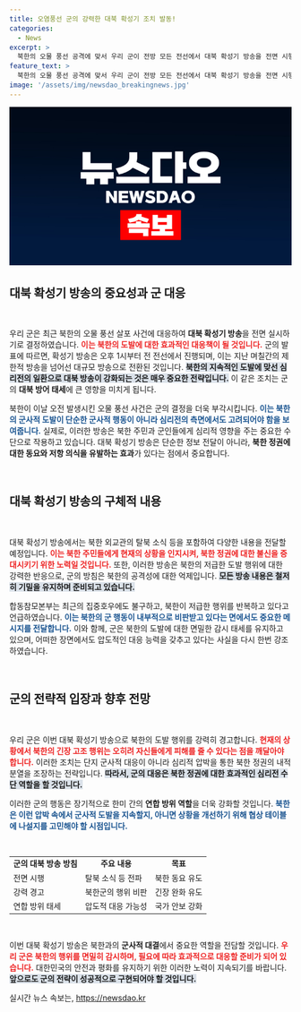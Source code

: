 ```yaml
---
title: 오염풍선 군의 강력한 대북 확성기 조치 발동!
categories:
  - News
excerpt: >
  북한의 오물 풍선 공격에 맞서 우리 군이 전방 모든 전선에서 대북 확성기 방송을 전면 시행하기로 결정했습니다. 북한의 도발에 강력 대응하며 심리전을 통해 긴장 고조를 억제하겠다는 전략입니다.
feature_text: >
  북한의 오물 풍선 공격에 맞서 우리 군이 전방 모든 전선에서 대북 확성기 방송을 전면 시행하기로 결정했습니다. 북한의 도발에 강력 대응하며 심리전을 통해 긴장 고조를 억제하겠다는 전략입니다.
image: '/assets/img/newsdao_breakingnews.jpg'
---
```


<p><img src="/assets/img/newsdao_breakingnews.jpg" alt="implanttips 속보" /></p>

<h2 data-ke-size="size26">대북 확성기 방송의 중요성과 군 대응</h2>

<p data-ke-size="size16">&nbsp;</p>

<p>우리 군은 최근 북한의 오물 풍선 살포 사건에 대응하여 <strong>대북 확성기 방송</strong>을 전면 실시하기로 결정하였습니다. <b><span style="color: #ee2323;">이는 북한의 도발에 대한 효과적인 대응책이 될 것입니다.</span></b> 군의 발표에 따르면, 확성기 방송은 오후 1시부터 전 전선에서 진행되며, 이는 지난 며칠간의 제한적 방송을 넘어선 대규모 방송으로 전환된 것입니다. <b><span style="background-color: #21538527;">북한의 지속적인 도발에 맞선 심리전의 일환으로 대북 방송이 강화되는 것은 매우 중요한 전략입니다.</span></b> 이 같은 조치는 군의 <strong>대북 방어 태세</strong>에 큰 영향을 미치게 됩니다. </p>

<p>북한이 이날 오전 발생시킨 오물 풍선 사건은 군의 결정을 더욱 부각시킵니다. <b><span style="color: #1a5490;">이는 북한의 군사적 도발이 단순한 군사적 행동이 아니라 심리전의 측면에서도 고려되어야 함을 보여줍니다.</span></b> 실제로, 이러한 방송은 북한 주민과 군인들에게 심리적 영향을 주는 중요한 수단으로 작용하고 있습니다. 대북 확성기 방송은 단순한 정보 전달이 아니라, <strong>북한 정권에 대한 동요와 저항 의식을 유발하는 효과</strong>가 있다는 점에서 중요합니다. </p>

<p data-ke-size="size16">&nbsp;</p>

<h2 data-ke-size="size26">대북 확성기 방송의 구체적 내용</h2>

<p data-ke-size="size16">&nbsp;</p>

<p>대북 확성기 방송에서는 북한 외교관의 탈북 소식 등을 포함하여 다양한 내용을 전달할 예정입니다. <b><span style="color: #ee2323;">이는 북한 주민들에게 현재의 상황을 인지시켜, 북한 정권에 대한 불신을 증대시키기 위한 노력일 것입니다.</span></b> 또한, 이러한 방송은 북한의 저급한 도발 행위에 대한 강력한 반응으로, 군의 방침은 북한의 공격성에 대한 억제입니다. <b><span style="background-color: #21538527;">모든 방송 내용은 철저히 기밀을 유지하며 준비되고 있습니다.</span></b> </p>

<p>합동참모본부는 최근의 집중호우에도 불구하고, 북한이 저급한 행위를 반복하고 있다고 언급하였습니다. <b><span style="color: #1a5490;">이는 북한의 군 행동이 내부적으로 비판받고 있다는 면에서도 중요한 메시지를 전달합니다.</span></b> 이와 함께, 군은 북한의 도발에 대한 면밀한 감시 태세를 유지하고 있으며, 어떠한 장면에서도 압도적인 대응 능력을 갖추고 있다는 사실을 다시 한번 강조하였습니다. </p>

<p data-ke-size="size16">&nbsp;</p>

<h2 data-ke-size="size26">군의 전략적 입장과 향후 전망</h2>

<p data-ke-size="size16">&nbsp;</p>

<p>우리 군은 이번 대북 확성기 방송으로 북한의 도발 행위를 강력히 경고합니다. <b><span style="color: #ee2323;">현재의 상황에서 북한의 긴장 고조 행위는 오히려 자신들에게 피해를 줄 수 있다는 점을 깨달아야 합니다.</span></b> 이러한 조치는 단지 군사적 대응이 아니라 심리적 압박을 통한 북한 정권의 내적 분열을 조장하는 전략입니다. <b><span style="background-color: #21538527;">따라서, 군의 대응은 북한 정권에 대한 효과적인 심리전 수단 역할을 할 것입니다.</span></b> </p>

<p>이러한 군의 행동은 장기적으로 한미 간의 <strong>연합 방위 역할</strong>을 더욱 강화할 것입니다. <b><span style="color: #1a5490;">북한은 이런 압박 속에서 군사적 도발을 지속할지, 아니면 상황을 개선하기 위해 협상 테이블에 나설지를 고민해야 할 시점입니다.</span></b> </p>

<p data-ke-size="size16">&nbsp;</p>

<table style="width: 100%; border-spacing: 0px; border-collapse: collapse;">
<tr>
<td style="text-align: center; height: 17px;"><b>군의 대북 방송 방침</b></td>
<td style="text-align: center; height: 17px;"><b>주요 내용</b></td>
<td style="text-align: center; height: 17px;"><b>목표</b></td>
</tr>
<tr>
<td style="height: 17px;">전면 시행</td>
<td style="height: 17px;">탈북 소식 등 전파</td>
<td style="height: 17px;">북한 동요 유도</td>
</tr>
<tr>
<td style="height: 17px;">강력 경고</td>
<td style="height: 17px;">북한군의 행위 비판</td>
<td style="height: 17px;">긴장 완화 유도</td>
</tr>
<tr>
<td style="height: 17px;">연합 방위 태세</td>
<td style="height: 17px;">압도적 대응 가능성</td>
<td style="height: 17px;">국가 안보 강화</td>
</tr>
</table>

<p data-ke-size="size16">&nbsp;</p>

<p>이번 대북 확성기 방송은 북한과의 <strong>군사적 대결</strong>에서 중요한 역할을 전담할 것입니다. <b><span style="color: #ee2323;">우리 군은 북한의 행위를 면밀히 감시하며, 필요에 따라 효과적으로 대응할 준비가 되어 있습니다.</span></b> 대한민국의 안전과 평화를 유지하기 위한 이러한 노력이 지속되기를 바랍니다. <b><span style="background-color: #21538527;">앞으로도 군의 전략이 성공적으로 구현되어야 할 것입니다.</span></b></p>
실시간 뉴스 속보는, <a href="https://newsdao.kr" rel="dofollow">https://newsdao.kr</a>



